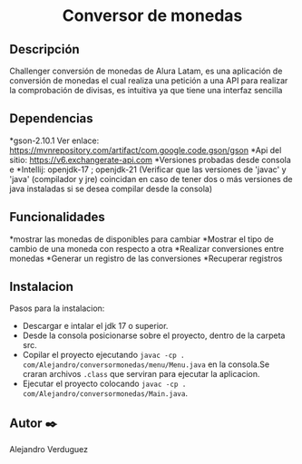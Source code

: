 <h1 align="center">Conversor de monedas</h1>

## Descripción
Challenger conversión de monedas de Alura Latam, es una aplicación de conversión de monedas el cual realiza una petición a una API para realizar la comprobación de divisas, es intuitiva ya que tiene una interfaz sencilla

## Dependencias
*gson-2.10.1 Ver enlace: https://mvnrepository.com/artifact/com.google.code.gson/gson
*Api del sitio: https://v6.exchangerate-api.com
*Versiones probadas desde consola e *Intellij: openjdk-17 ; openjdk-21 (Verificar que las versiones de 'javac' y 'java' (compilador y jre) coincidan en caso de tener dos o más versiones de java instaladas si se desea compilar desde la consola)

## Funcionalidades
*mostrar las monedas de disponibles para cambiar
*Mostrar el tipo de cambio de una moneda con respecto a otra
*Realizar conversiones entre monedas
*Generar un registro de las conversiones
*Recuperar registros

## Instalacion
Pasos para la instalacion:
* Descargar e intalar el jdk 17 o superior.
* Desde la consola posicionarse sobre el proyecto, dentro de la carpeta src.
* Copilar el proyecto ejecutando `javac -cp . com/Alejandro/conversormonedas/menu/Menu.java` en la consola.Se craran archivos `.class` que serviran para ejecutar la aplicacion.
* Ejecutar el proyecto colocando `javac -cp . com/Alejandro/conversormonedas/Main.java`.

## Autor ✒️
Alejandro Verduguez
